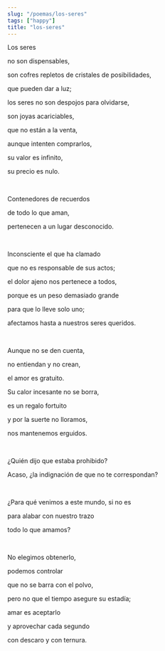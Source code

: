 ```yaml
---
slug: "/poemas/los-seres"
tags: ["happy"]
title: "los-seres"
---
```

Los seres

no son dispensables,

son cofres repletos de cristales de posibilidades,

que pueden dar a luz;

los seres no son despojos para olvidarse,

son joyas acariciables,

que no están a la venta,

aunque intenten comprarlos,

su valor es infinito,

su precio es nulo.

&nbsp;

Contenedores de recuerdos

de todo lo que aman,

pertenecen a un lugar desconocido.

&nbsp;

Inconsciente el que ha clamado

que no es responsable de sus actos;

el dolor ajeno nos pertenece a todos,

porque es un peso demasiado grande

para que lo lleve solo uno;

afectamos hasta a nuestros seres queridos.

&nbsp;

Aunque no se den cuenta,

no entiendan y no crean,

el amor es gratuito.

Su calor incesante no se borra,

es un regalo fortuito

y por la suerte no lloramos,

nos mantenemos erguidos.

&nbsp;

¿Quién dijo que estaba prohibido?

Acaso, ¿la indignación de que no te correspondan?

&nbsp;

¿Para qué venimos a este mundo, si no es

para alabar con nuestro trazo

todo lo que amamos?

&nbsp;

No elegimos obtenerlo,

podemos controlar

que no se barra con el polvo,

pero no que el tiempo asegure su estadía;

amar es aceptarlo

y aprovechar cada segundo

con descaro y con ternura.